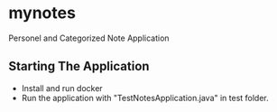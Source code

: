 # mynotes
Personel and Categorized Note Application

## Starting The Application 
- Install and run docker
- Run the application with "TestNotesApplication.java" in test folder.
